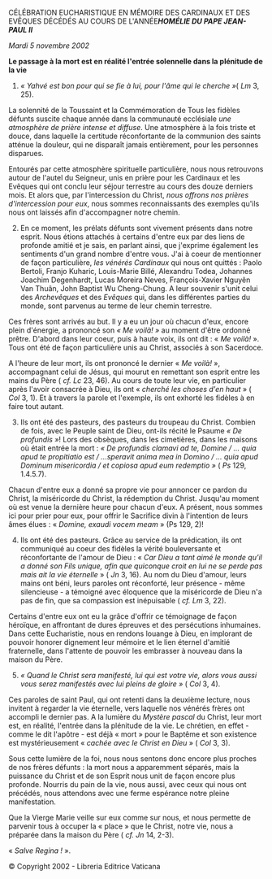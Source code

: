 CÉLÉBRATION EUCHARISTIQUE EN MÉMOIRE DES CARDINAUX ET DES EVÊQUES DÉCÉDÉS AU COURS DE L'ANNÉE***HOMÉLIE DU PAPE JEAN-PAUL II***

*Mardi 5 novembre 2002*

**Le passage à la mort est en réalité l'entrée solennelle dans la plénitude de la vie**

1. *« *Yahvé est bon pour qui se fie à lui, pour l'âme qui le cherche* »*( *Lm* 3, 25).

La solennité de la Toussaint et la Commémoration de Tous les fidèles défunts suscite chaque année dans la communauté ecclésiale *une atmosphère de prière intense et diffuse*. Une atmosphère à la fois triste et douce, dans laquelle la certitude réconfortante de la communion des saints atténue la douleur, qui ne disparaît jamais entièrement, pour les personnes disparues.

Entourés par cette atmosphère spirituelle particulière, nous nous retrouvons autour de l'autel du Seigneur, unis en prière pour les Cardinaux et les Evêques qui ont conclu leur séjour terrestre au cours des douze derniers mois. Et alors que, par l'intercession du Christ, *nous offrons nos prières d'intercession pour eux*, nous sommes reconnaissants des exemples qu'ils nous ont laissés afin d'accompagner notre chemin.

2. En ce moment, les prélats défunts sont vivement présents dans notre esprit. Nous étions attachés à certains d'entre eux par des liens de profonde amitié et je sais, en parlant ainsi, que j'exprime également les sentiments d'un grand nombre d'entre vous. J'ai à coeur de mentionner de façon particulière, *les vénérés Cardinaux* qui nous ont quittés : Paolo Bertoli, Franjo Kuharic, Louis-Marie Billé, Alexandru Todea, Johannes Joachim Degenhardt, Lucas Moreira Neves, François-Xavier Nguyên Van Thuân, John Baptist Wu Cheng-Chung. A leur souvenir s'unit celui des *Archevêques* et des *Evêques* qui, dans les différentes parties du monde, sont parvenus au terme de leur chemin terrestre.

Ces frères sont arrivés au but. Il y a eu un jour où chacun d'eux, encore plein d'énergie, a prononcé son *« *Me voilà!* »* au moment d'être ordonné prêtre. D'abord dans leur coeur, puis à haute voix, ils ont dit : « *Me voilà!* ». Tous ont été de façon particulière unis au Christ, associés à son Sacerdoce.

A l'heure de leur mort, ils ont prononcé le dernier « *Me voilà!* », accompagnant celui de Jésus, qui mourut en remettant son esprit entre les mains du Père ( *cf. Lc* 23, 46). Au cours de toute leur vie, en particulier après l'avoir consacrée à Dieu, ils ont « *cherché les choses d'en haut* » ( *Col* 3, 1). Et à travers la parole et l'exemple, ils ont exhorté les fidèles à en faire tout autant.

3. Ils ont été des pasteurs, des pasteurs du troupeau du Christ. Combien de fois, avec le Peuple saint de Dieu, ont-ils récité le Psaume *« *De profundis* »*! Lors des obsèques, dans les cimetières, dans les maisons où était entrée la mort : *« *De profundis clamavi ad te, Domine / ... quia apud te propitiatio est / ...speravit anima mea in Domino / ... quia apud Dominum misericordia / et copiosa apud eum redemptio* »* ( *Ps* 129, 1.4.5.7).

Chacun d'entre eux a donné sa propre vie pour annoncer ce pardon du Christ, la miséricorde du Christ, la rédemption du Christ. Jusqu'au moment où est venue la dernière heure pour chacun d'eux. A présent, nous sommes ici pour prier pour eux, pour offrir le Sacrifice divin à l'intention de leurs âmes élues : « *Domine, exaudi vocem meam* » (Ps 129, 2)!

4. Ils ont été des pasteurs. Grâce au service de la prédication, ils ont communiqué au coeur des fidèles la vérité bouleversante et réconfortante de l'amour de Dieu : « *Car Dieu a tant aimé le monde qu'il a donné son Fils unique, afin que quiconque croit en lui ne se perde pas mais ait la vie éternelle* » ( *Jn* 3, 16). Au nom du Dieu d'amour, leurs mains ont béni, leurs paroles ont réconforté, leur présence - même silencieuse - a témoigné avec éloquence que la miséricorde de Dieu n'a pas de fin, que sa compassion est inépuisable ( *cf. Lm* 3, 22).

Certains d'entre eux ont eu la grâce d'offrir ce témoignage de façon héroïque, en affrontant de dures épreuves et des persécutions inhumaines. Dans cette Eucharistie, nous en rendons louange à Dieu, en implorant de pouvoir honorer dignement leur mémoire et le lien éternel d'amitié fraternelle, dans l'attente de pouvoir les embrasser à nouveau dans la maison du Père.

5. *« *Quand le Christ sera manifesté, lui qui est votre vie, alors vous aussi vous serez manifestés avec lui pleins de gloire* »* ( *Col* 3, 4).

Ces paroles de saint Paul, qui ont retenti dans la deuxième lecture, nous invitent à regarder la vie éternelle, vers laquelle nos vénérés frères ont accompli le dernier pas. A la lumière du *Mystère pascal* du Christ, leur mort est, en réalité, l'entrée dans la plénitude de la vie. Le chrétien, en effet - comme le dit l'apôtre - est déjà « mort » pour le Baptême et son existence est mystérieusement « *cachée avec le Christ en Dieu* » ( *Col* 3, 3).

Sous cette lumière de la foi, nous nous sentons donc encore plus proches de nos frères défunts : la mort nous a apparemment séparés, mais la puissance du Christ et de son Esprit nous unit de façon encore plus profonde. Nourris du pain de la vie, nous aussi, avec ceux qui nous ont précédés, nous attendons avec une ferme espérance notre pleine manifestation.

Que la Vierge Marie veille sur eux comme sur nous, et nous permette de parvenir tous à occuper la « place » que le Christ, notre vie, nous a préparée dans la maison du Père ( *cf. Jn* 14, 2-3).

« *Salve Regina !* ».

© Copyright 2002 - Libreria Editrice Vaticana